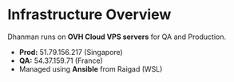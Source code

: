 ﻿#  Infrastructure Overview

Dhanman runs on **OVH Cloud VPS servers** for QA and Production.
- **Prod:** 51.79.156.217 (Singapore)
- **QA:** 54.37.159.71 (France)
- Managed using **Ansible** from Raigad (WSL)
